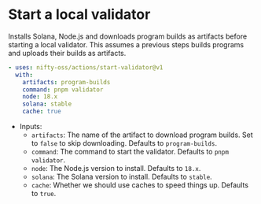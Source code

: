 # Start a local validator

Installs Solana, Node.js and downloads program builds as artifacts before starting a local validator. This assumes a previous steps builds programs and uploads their builds as artifacts.

```yaml
- uses: nifty-oss/actions/start-validator@v1
  with:
    artifacts: program-builds
    command: pnpm validator
    node: 18.x
    solana: stable
    cache: true
```

- Inputs:
  - `artifacts`: The name of the artifact to download program builds. Set to `false` to skip downloading. Defaults to `program-builds`.
  - `command`: The command to start the validator. Defaults to `pnpm validator`.
  - `node`: The Node.js version to install. Defaults to `18.x`.
  - `solana`: The Solana version to install. Defaults to `stable`.
  - `cache`: Whether we should use caches to speed things up. Defaults to `true`.
